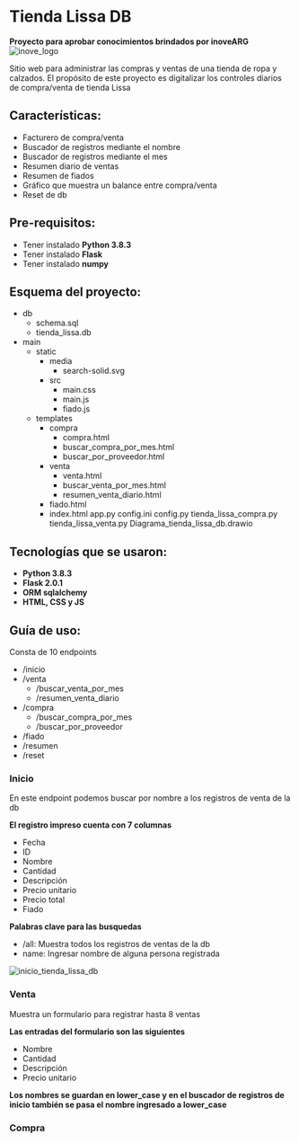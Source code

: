 # Tienda Lissa DB

**Proyecto para aprobar conocimientos brindados por inoveARG**
![inove_logo](https://inove.com.ar/wp-content/uploads/2020/03/cropped-3-1.png)

Sitio web para administrar las compras y ventas de una tienda de ropa y calzados.
El propósito de este proyecto es digitalizar los controles diarios de compra/venta de tienda Lissa

## Características:

- Facturero de compra/venta
- Buscador de registros mediante el nombre
- Buscador de registros mediante el mes
- Resumen diario de ventas
- Resumen de fiados
- Gráfico que muestra un balance entre compra/venta
- Reset de db

## Pre-requisitos:

- Tener instalado **Python 3.8.3**
- Tener instalado **Flask**
- Tener instalado **numpy**

## Esquema del proyecto:

- db
    - schema.sql
    - tienda_lissa.db
- main
    - static
        - media
            - search-solid.svg
        - src
            - main.css
            - main.js
            - fiado.js
    - templates
        - compra
            - compra.html
            - buscar_compra_por_mes.html
            - buscar_por_proveedor.html
        - venta
            - venta.html
            - buscar_venta_por_mes.html
            - resumen_venta_diario.html
        - fiado.html
        - index.html
    app.py
    config.ini
    config.py
    tienda_lissa_compra.py
    tienda_lissa_venta.py
    Diagrama_tienda_lissa_db.drawio

## Tecnologías que se usaron:

- **Python 3.8.3**
- **Flask 2.0.1**
- **ORM sqlalchemy**
- **HTML, CSS y JS**

## Guía de uso:

Consta de 10 endpoints
- /inicio
- /venta
    - /buscar_venta_por_mes
    - /resumen_venta_diario
- /compra
    - /buscar_compra_por_mes
    - /buscar_por_proveedor
- /fiado
- /resumen
- /reset

### Inicio

En este endpoint podemos buscar por nombre a los registros de venta de la db

**El registro impreso cuenta con 7 columnas**
- Fecha
- ID
- Nombre
- Cantidad
- Descripción
- Precio unitario
- Precio total
- Fiado

__Palabras clave para las busquedas__
- /all: Muestra todos los registros de ventas de la db
- name: Ingresar nombre de alguna persona registrada
<!-- Mostrar imagen de la interfaz de inicio -->
![inicio_tienda_lissa_db](https://github.com/NahuelA/Proyecto_programador_py_inove/blob/main/main/static/media/inicio.png)

### Venta

Muestra un formulario para registrar hasta 8 ventas

**Las entradas del formulario son las siguientes**
- Nombre
- Cantidad
- Descripción
- Precio unitario

__Los nombres se guardan en lower_case y en el buscador de registros de inicio también se pasa el nombre ingresado a lower_case__
<!-- Mostrar imagen de la interfaz de inicio -->

### Compra